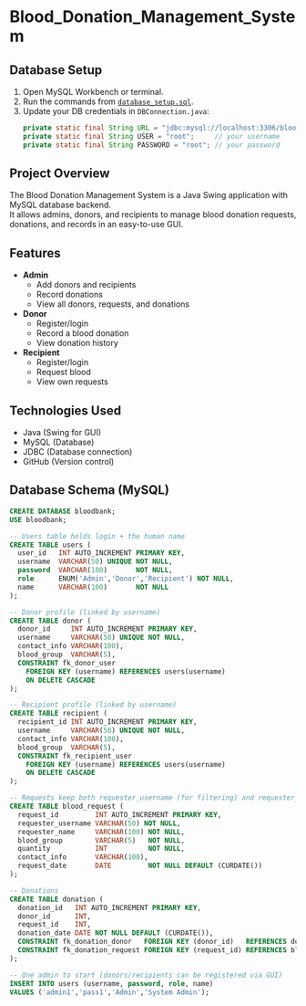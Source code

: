 ﻿# Blood_Donation_Management_System
 ## Database Setup

1. Open MySQL Workbench or terminal.
2. Run the commands from [`database_setup.sql`](./database_setup.sql).
3. Update your DB credentials in `DBConnection.java`:
   ```java
   private static final String URL = "jdbc:mysql://localhost:3306/blood_donation";
   private static final String USER = "root";     // your username
   private static final String PASSWORD = "root"; // your password

 ## Project Overview
The Blood Donation Management System is a Java Swing application with MySQL database backend.  
It allows admins, donors, and recipients to manage blood donation requests, donations, and records in an easy-to-use GUI.

## Features
- **Admin**
  - Add donors and recipients
  - Record donations
  - View all donors, requests, and donations
- **Donor**
  - Register/login
  - Record a blood donation
  - View donation history
- **Recipient**
  - Register/login
  - Request blood
  - View own requests
## Technologies Used
- Java (Swing for GUI)
- MySQL (Database)
- JDBC (Database connection)
- GitHub (Version control)
## Database Schema (MySQL)

```sql
CREATE DATABASE bloodbank;
USE bloodbank;

-- Users table holds login + the human name
CREATE TABLE users (
  user_id   INT AUTO_INCREMENT PRIMARY KEY,
  username  VARCHAR(50) UNIQUE NOT NULL,
  password  VARCHAR(100)       NOT NULL,
  role      ENUM('Admin','Donor','Recipient') NOT NULL,
  name      VARCHAR(100)       NOT NULL
);

-- Donor profile (linked by username)
CREATE TABLE donor (
  donor_id     INT AUTO_INCREMENT PRIMARY KEY,
  username     VARCHAR(50) UNIQUE NOT NULL,
  contact_info VARCHAR(100),
  blood_group  VARCHAR(5),
  CONSTRAINT fk_donor_user
    FOREIGN KEY (username) REFERENCES users(username)
    ON DELETE CASCADE
);

-- Recipient profile (linked by username)
CREATE TABLE recipient (
  recipient_id INT AUTO_INCREMENT PRIMARY KEY,
  username     VARCHAR(50) UNIQUE NOT NULL,
  contact_info VARCHAR(100),
  blood_group  VARCHAR(5),
  CONSTRAINT fk_recipient_user
    FOREIGN KEY (username) REFERENCES users(username)
    ON DELETE CASCADE
);

-- Requests keep both requester_username (for filtering) and requester_name (snapshot)
CREATE TABLE blood_request (
  request_id         INT AUTO_INCREMENT PRIMARY KEY,
  requester_username VARCHAR(50) NOT NULL,
  requester_name     VARCHAR(100) NOT NULL,
  blood_group        VARCHAR(5)   NOT NULL,
  quantity           INT          NOT NULL,
  contact_info       VARCHAR(100),
  request_date       DATE         NOT NULL DEFAULT (CURDATE())
);

-- Donations
CREATE TABLE donation (
  donation_id   INT AUTO_INCREMENT PRIMARY KEY,
  donor_id      INT,
  request_id    INT,
  donation_date DATE NOT NULL DEFAULT (CURDATE()),
  CONSTRAINT fk_donation_donor   FOREIGN KEY (donor_id)   REFERENCES donor(donor_id),
  CONSTRAINT fk_donation_request FOREIGN KEY (request_id) REFERENCES blood_request(request_id)
);

-- One admin to start (donors/recipients can be registered via GUI)
INSERT INTO users (username, password, role, name)
VALUES ('admin1','pass1','Admin','System Admin');
